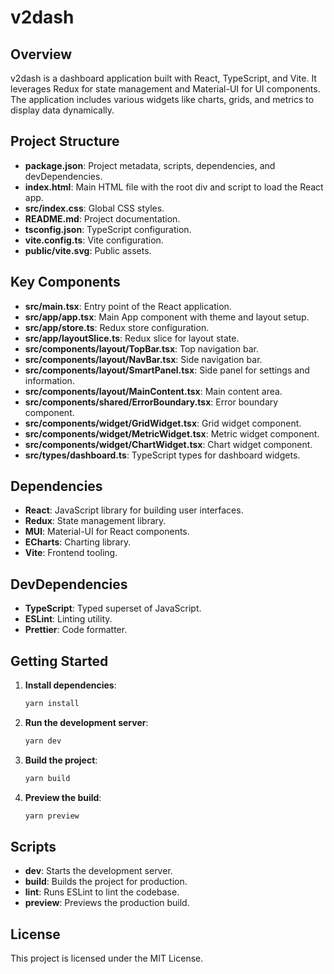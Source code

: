 # v2dash

## Overview

v2dash is a dashboard application built with React, TypeScript, and Vite. It leverages Redux for state management and Material-UI for UI components. The application includes various widgets like charts, grids, and metrics to display data dynamically.

## Project Structure

- **package.json**: Project metadata, scripts, dependencies, and devDependencies.
- **index.html**: Main HTML file with the root div and script to load the React app.
- **src/index.css**: Global CSS styles.
- **README.md**: Project documentation.
- **tsconfig.json**: TypeScript configuration.
- **vite.config.ts**: Vite configuration.
- **public/vite.svg**: Public assets.

## Key Components

- **src/main.tsx**: Entry point of the React application.
- **src/app/app.tsx**: Main App component with theme and layout setup.
- **src/app/store.ts**: Redux store configuration.
- **src/app/layoutSlice.ts**: Redux slice for layout state.
- **src/components/layout/TopBar.tsx**: Top navigation bar.
- **src/components/layout/NavBar.tsx**: Side navigation bar.
- **src/components/layout/SmartPanel.tsx**: Side panel for settings and information.
- **src/components/layout/MainContent.tsx**: Main content area.
- **src/components/shared/ErrorBoundary.tsx**: Error boundary component.
- **src/components/widget/GridWidget.tsx**: Grid widget component.
- **src/components/widget/MetricWidget.tsx**: Metric widget component.
- **src/components/widget/ChartWidget.tsx**: Chart widget component.
- **src/types/dashboard.ts**: TypeScript types for dashboard widgets.

## Dependencies

- **React**: JavaScript library for building user interfaces.
- **Redux**: State management library.
- **MUI**: Material-UI for React components.
- **ECharts**: Charting library.
- **Vite**: Frontend tooling.

## DevDependencies

- **TypeScript**: Typed superset of JavaScript.
- **ESLint**: Linting utility.
- **Prettier**: Code formatter.

## Getting Started

1. **Install dependencies**:
    ```sh
    yarn install
    ```

2. **Run the development server**:
    ```sh
    yarn dev
    ```

3. **Build the project**:
    ```sh
    yarn build
    ```

4. **Preview the build**:
    ```sh
    yarn preview
    ```

## Scripts

- **dev**: Starts the development server.
- **build**: Builds the project for production.
- **lint**: Runs ESLint to lint the codebase.
- **preview**: Previews the production build.

## License

This project is licensed under the MIT License.
